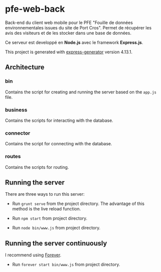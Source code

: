# pfe-web-back

Back-end du client web mobile pour le PFE "Fouille de données environnementales issues du site de Port Cros". Permet de récupérer les avis des visiteurs et de les stocker dans une base de données.

Ce serveur est developpé en **Node.js** avec le framework **Express.js**.

This project is generated with [express-generator](http://expressjs.com/starter/generator.html)
version 4.13.1.

## Architecture

### bin

Contains the script for creating and running the server based on the `app.js` file.

### business

Contains the scripts for interacting with the database.

### connector

Contains the script for connecting with the database.

### routes

Contains the scripts for routing.

## Running the server

There are three ways to run this server:

* Run `grunt serve` from the project directory. The advantage of this method is the live reload function.

* Run `npm start` from project directory.

* Run `node bin/www.js` from project directory.

## Running the server continuously

I recommend using [Forever](https://github.com/foreverjs/forever).

* Run `forever start bin/www.js` from project directory.

